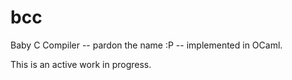 # bcc
Baby C Compiler -- pardon the name :P -- implemented in OCaml. 

This is an active work in progress.
